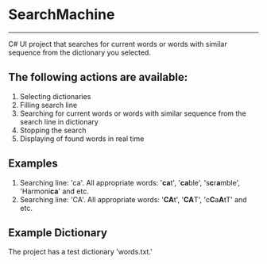 # SearchMachine
---
C# UI project that searches for current words or words with similar sequence from the dictionary you selected.

The following actions are available:
---
1. Selecting dictionaries
2. Filling search line
3. Searching for current words or words with similar sequence from the search line in dictionary
4. Stopping the search
5. Displaying of found words in real time

Examples
---
1. Searching line: 'ca'. All appropriate words: '**ca**t', '**ca**ble', 's**c**r**a**mble', 'Harmoni**ca**' and etc.
2. Searching line: 'CA'. All appropriate words: '**CA**t', '**CA**T', 'c**C**a**A**tT' and etc.

Example Dictionary
---
The project has a test dictionary 'words.txt.'
